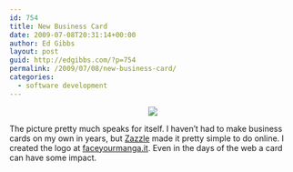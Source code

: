 ```yaml
---
id: 754
title: New Business Card
date: 2009-07-08T20:31:14+00:00
author: Ed Gibbs
layout: post
guid: http://edgibbs.com/?p=754
permalink: /2009/07/08/new-business-card/
categories:
  - software development
---
```

<div align="center">
  <img src="http://edgibbs.com/images/business_card.jpg" />
</div>

The picture pretty much speaks for itself. I haven&#8217;t had to make business cards on my own in years, but [Zazzle](http://www.zazzle.com/) made it pretty simple to do online. I created the logo at [faceyourmanga.it](http://www.faceyourmanga.it/welcome.htm). Even in the days of the web a card can have some impact.